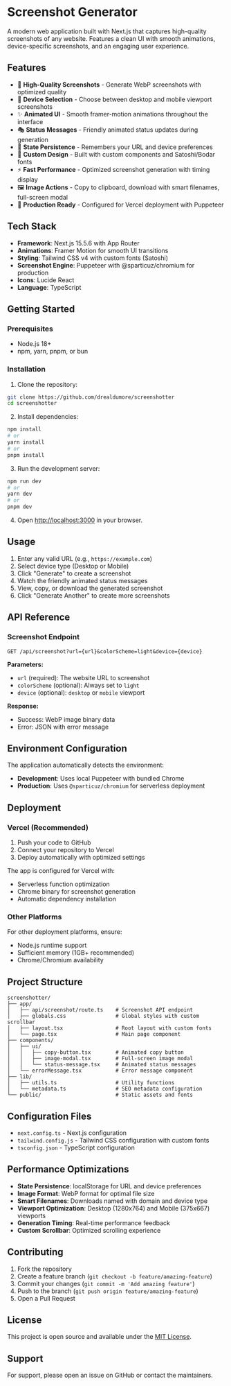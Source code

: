 # Screenshot Generator

A modern web application built with Next.js that captures high-quality screenshots of any website. Features a clean UI with smooth animations, device-specific screenshots, and an engaging user experience.

## Features

- 📸 **High-Quality Screenshots** - Generate WebP screenshots with optimized quality
- 📱 **Device Selection** - Choose between desktop and mobile viewport screenshots
- ✨ **Animated UI** - Smooth framer-motion animations throughout the interface
- 🎭 **Status Messages** - Friendly animated status updates during generation
- 💾 **State Persistence** - Remembers your URL and device preferences
- 🎨 **Custom Design** - Built with custom components and Satoshi/Bodar fonts
- ⚡ **Fast Performance** - Optimized screenshot generation with timing display
- 🖼️ **Image Actions** - Copy to clipboard, download with smart filenames, full-screen modal
- 🔧 **Production Ready** - Configured for Vercel deployment with Puppeteer

## Tech Stack

- **Framework**: Next.js 15.5.6 with App Router
- **Animations**: Framer Motion for smooth UI transitions
- **Styling**: Tailwind CSS v4 with custom fonts (Satoshi)
- **Screenshot Engine**: Puppeteer with @sparticuz/chromium for production
- **Icons**: Lucide React
- **Language**: TypeScript

## Getting Started

### Prerequisites

- Node.js 18+ 
- npm, yarn, pnpm, or bun

### Installation

1. Clone the repository:
```bash
git clone https://github.com/drealdumore/screenshotter
cd screenshotter
```

2. Install dependencies:
```bash
npm install
# or
yarn install
# or
pnpm install
```

3. Run the development server:
```bash
npm run dev
# or
yarn dev
# or
pnpm dev
```

4. Open [http://localhost:3000](http://localhost:3000) in your browser.

## Usage

1. Enter any valid URL (e.g., `https://example.com`)
2. Select device type (Desktop or Mobile)
3. Click "Generate" to create a screenshot
4. Watch the friendly animated status messages
5. View, copy, or download the generated screenshot
6. Click "Generate Another" to create more screenshots

## API Reference

### Screenshot Endpoint

```
GET /api/screenshot?url={url}&colorScheme=light&device={device}
```

**Parameters:**
- `url` (required): The website URL to screenshot
- `colorScheme` (optional): Always set to `light`
- `device` (optional): `desktop` or `mobile` viewport

**Response:**
- Success: WebP image binary data
- Error: JSON with error message

## Environment Configuration

The application automatically detects the environment:

- **Development**: Uses local Puppeteer with bundled Chrome
- **Production**: Uses `@sparticuz/chromium` for serverless deployment

## Deployment

### Vercel (Recommended)

1. Push your code to GitHub
2. Connect your repository to Vercel
3. Deploy automatically with optimized settings

The app is configured for Vercel with:
- Serverless function optimization
- Chrome binary for screenshot generation
- Automatic dependency installation

### Other Platforms

For other deployment platforms, ensure:
- Node.js runtime support
- Sufficient memory (1GB+ recommended)
- Chrome/Chromium availability

## Project Structure

```
screenshotter/
├── app/
│   ├── api/screenshot/route.ts    # Screenshot API endpoint
│   ├── globals.css                # Global styles with custom scrollbar
│   ├── layout.tsx                 # Root layout with custom fonts
│   └── page.tsx                   # Main page component
├── components/
│   ├── ui/
│   │   ├── copy-button.tsx        # Animated copy button
│   │   ├── image-modal.tsx        # Full-screen image modal
│   │   └── status-message.tsx     # Animated status messages
│   └── errorMessage.tsx           # Error message component
├── lib/
│   ├── utils.ts                   # Utility functions
│   └── metadata.ts                # SEO metadata configuration
└── public/                        # Static assets and fonts
```

## Configuration Files

- `next.config.ts` - Next.js configuration
- `tailwind.config.js` - Tailwind CSS configuration with custom fonts
- `tsconfig.json` - TypeScript configuration

## Performance Optimizations

- **State Persistence**: localStorage for URL and device preferences
- **Image Format**: WebP format for optimal file size
- **Smart Filenames**: Downloads named with domain and device type
- **Viewport Optimization**: Desktop (1280x764) and Mobile (375x667) viewports
- **Generation Timing**: Real-time performance feedback
- **Custom Scrollbar**: Optimized scrolling experience

## Contributing

1. Fork the repository
2. Create a feature branch (`git checkout -b feature/amazing-feature`)
3. Commit your changes (`git commit -m 'Add amazing feature'`)
4. Push to the branch (`git push origin feature/amazing-feature`)
5. Open a Pull Request

## License

This project is open source and available under the [MIT License](LICENSE).

## Support

For support, please open an issue on GitHub or contact the maintainers.